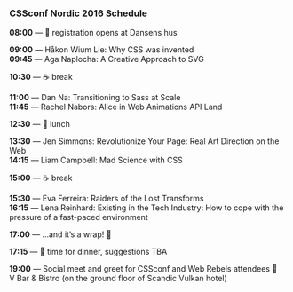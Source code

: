 ### CSSconf Nordic 2016 Schedule

**08:00** — 🎫 registration opens at Dansens hus

**09:00** — Håkon Wium Lie: Why CSS was invented <br>
**09:45** — Aga Naplocha: A Creative Approach to SVG 

**10:30** — ☕️ break

**11:00** — Dan Na: Transitioning to Sass at Scale <br>
**11:45** — Rachel Nabors: Alice in Web Animations API Land 

**12:30** — 🍴 lunch

**13:30** — Jen Simmons: Revolutionize Your Page: Real Art Direction on the Web <br>
**14:15** — Liam Campbell: Mad Science with CSS

**15:00** — ☕️ break

**15:30** — Eva Ferreira: Raiders of the Lost Transforms <br>
**16:15** — Lena Reinhard: Existing in the Tech Industry: How to cope with the pressure of a fast-paced environment

**17:00** — …and it’s a wrap! 🎉 

**17:15** — 🍴 time for dinner, suggestions TBA 

**19:00** — Social meet and greet for CSSconf and Web Rebels attendees 🎈<br> 
V Bar & Bistro (on the ground floor of Scandic Vulkan hotel) 
